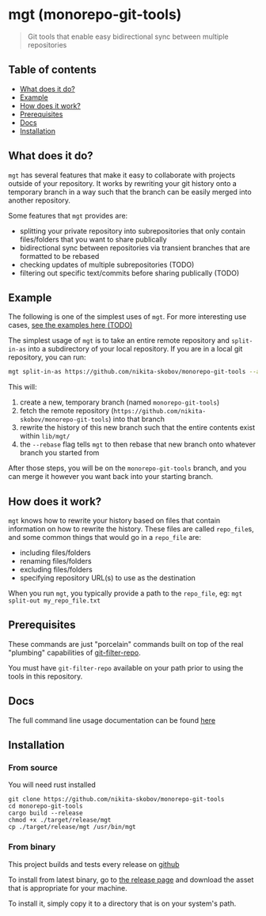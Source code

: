 # mgt (monorepo-git-tools)

> Git tools that enable easy bidirectional sync between multiple repositories

## Table of contents

* [What does it do?](#what-does-it-do)
* [Example](#example)
* [How does it work?](#how-does-it-work)
* [Prerequisites](#prerequisites)
* [Docs](#docs)
* [Installation](#installation)

## What does it do?

`mgt` has several features that make it easy to collaborate with
projects outside of your repository. It works by rewriting
your git history onto a temporary branch in a way such that the branch
can be easily merged into another repository.

Some features that `mgt` provides are:

- splitting your private repository into subrepositories that only contain files/folders that you want to share publically
- bidirectional sync between repositories via transient branches that are formatted to be rebased
- checking updates of multiple subrepositories (TODO)
- filtering out specific text/commits before sharing publically (TODO)

## Example

The following is one of the simplest uses of `mgt`. For more interesting use cases, [see the examples here (TODO)](./examples/README.md)

The simplest usage of `mgt` is to take an entire remote repository and `split-in-as` into a subdirectory of your local repository. If you are in a local git repository, you can run:

```sh
mgt split-in-as https://github.com/nikita-skobov/monorepo-git-tools --as lib/mgt/ --rebase
```

This will:
1. create a new, temporary branch (named `monorepo-git-tools`)
2. fetch the remote repository (`https://github.com/nikita-skobov/monorepo-git-tools`) into that branch
3. rewrite the history of this new branch such that the entire contents exist within `lib/mgt/`
4. the `--rebase` flag tells `mgt` to then rebase that new branch onto whatever branch you started from

After those steps, you will be on the `monorepo-git-tools` branch, and you can merge it however you want back into your starting branch.


## How does it work?

`mgt` knows how to rewrite your history based on files that contain information on how to rewrite the history.
These files are called `repo_file`s, and some common things that would
go in a `repo_file` are:

- including files/folders
- renaming files/folders
- excluding files/folders
- specifying repository URL(s) to use as the destination

When you run `mgt`, you typically provide a path to the `repo_file`, eg: `mgt split-out my_repo_file.txt`

## Prerequisites

These commands are just "porcelain" commands built on top of the real "plumbing" capabilities of [git-filter-repo](https://github.com/newren/git-filter-repo).

You must have `git-filter-repo` available on your path prior to using the tools in this repository.

## Docs

The full command line usage documentation can be found [here](./doc/README.md)

## Installation

### From source

You will need rust installed

```
git clone https://github.com/nikita-skobov/monorepo-git-tools
cd monorepo-git-tools
cargo build --release
chmod +x ./target/release/mgt
cp ./target/release/mgt /usr/bin/mgt
```

### From binary

This project builds and tests every release on [github](https://github.com/nikita-skobov/monorepo-git-tools)

To install from latest binary, go to [the release page](https://github.com/nikita-skobov/monorepo-git-tools/releases) and download
the asset that is appropriate for your machine.

To install it, simply copy it to a directory that is on your system's path.
